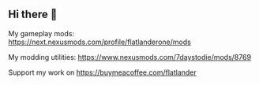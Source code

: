 ## Hi there 👋

My gameplay mods: https://next.nexusmods.com/profile/flatlanderone/mods

My modding utilities: https://www.nexusmods.com/7daystodie/mods/8769

Support my work on https://buymeacoffee.com/flatlander

<!--
**flatlanderone/flatlanderone** is a ✨ _special_ ✨ repository because its `README.md` (this file) appears on your GitHub profile.

Here are some ideas to get you started:

- 🔭 I’m currently working on ...
- 🌱 I’m currently learning ...
- 👯 I’m looking to collaborate on ...
- 🤔 I’m looking for help with ...
- 💬 Ask me about ...
- 📫 How to reach me: ...
- 😄 Pronouns: ...
- ⚡ Fun fact: ...
-->
